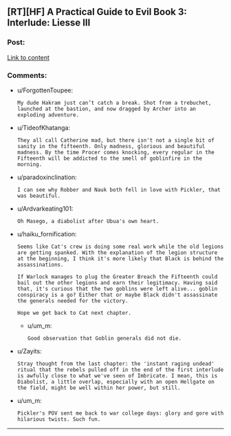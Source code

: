 ## [RT][HF] A Practical Guide to Evil Book 3: Interlude: Liesse III

### Post:

[Link to content](https://practicalguidetoevil.wordpress.com/2018/02/07/interlude-liesse-iii/)

### Comments:

- u/ForgottenToupee:
  ```
  My dude Hakram just can’t catch a break. Shot from a trebuchet, launched at the bastion, and now dragged by Archer into an exploding adventure.
  ```

- u/TideofKhatanga:
  ```
  They all call Catherine mad, but there isn't not a single bit of sanity in the fifteenth. Only madness, glorious and beautiful madness. By the time Procer comes knocking, every regular in the Fifteenth will be addicted to the smell of goblinfire in the morning.
  ```

- u/paradoxinclination:
  ```
  I can see why Robber and Nauk both fell in love with Pickler, that was beautiful.
  ```

- u/Ardvarkeating101:
  ```
  Oh Masego, a diabolist after Ubua's own heart.
  ```

- u/haiku_fornification:
  ```
  Seems like Cat's crew is doing some real work while the old legions are getting spanked. With the explanation of the legion structure at the beginning, I think it's more likely that Black is behind the assassinations. 

  If Warlock manages to plug the Greater Breach the Fifteenth could bail out the other legions and earn their legitimacy. Having said that, it's curious that the two goblins were left alive... goblin conspiracy is a go? Either that or maybe Black didn't assassinate the generals needed for the victory.

  Hope we get back to Cat next chapter.
  ```

  - u/um_m:
    ```
    Good observation that Goblin generals did not die.
    ```

- u/Zayits:
  ```
  Stray thought from the last chapter: the 'instant raging undead' ritual that the rebels pulled off in the end of the first interlude is awfully close to what we've seen of Imbricate. I mean, this is Diabolist, a little overlap, especially with an open Hellgate on the field, might be well within her power, but still.
  ```

- u/um_m:
  ```
  Pickler's POV sent me back to war college days: glory and gore with hilarious twists. Such fun.
  ```

---

